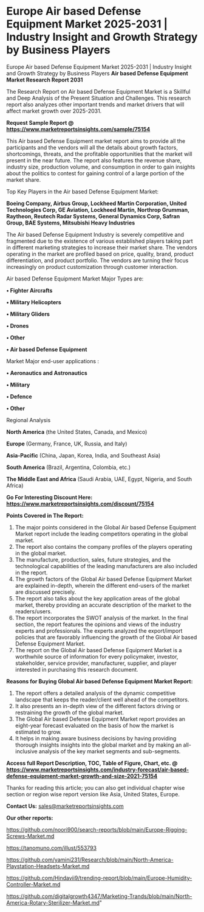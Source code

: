 # Europe Air based Defense Equipment Market 2025-2031 | Industry Insight and Growth Strategy by Business Players
Europe Air based Defense Equipment Market 2025-2031 | Industry Insight and Growth Strategy by Business Players
<strong>Air based Defense Equipment Market Research Report 2031</strong>

The Research Report on Air based Defense Equipment Market is a Skillful and Deep Analysis of the Present Situation and Challenges. This research report also analyzes other important trends and market drivers that will affect market growth over 2025-2031.

<strong>Request Sample Report @ <a href=https://www.marketreportsinsights.com/sample/75154>https://www.marketreportsinsights.com/sample/75154</a></strong>

This Air based Defense Equipment market report aims to provide all the participants and the vendors will all the details about growth factors, shortcomings, threats, and the profitable opportunities that the market will present in the near future. The report also features the revenue share, industry size, production volume, and consumption in order to gain insights about the politics to contest for gaining control of a large portion of the market share.

Top Key Players in the Air based Defense Equipment Market:

<strong>Boeing Company, Airbus Group, Lockheed Martin Corporation, United Technologies Corp, GE Aviation, Lockheed Martin, Northrop Grumman, Raytheon, Reutech Radar Systems, General Dynamics Corp, Safran Group, BAE Systems, Mitsubishi Heavy Industries</strong>

The Air based Defense Equipment Industry is severely competitive and fragmented due to the existence of various established players taking part in different marketing strategies to increase their market share. The vendors operating in the market are profiled based on price, quality, brand, product differentiation, and product portfolio. The vendors are turning their focus increasingly on product customization through customer interaction.

Air based Defense Equipment Market Major Types are:

<strong>• Fighter Aircrafts

• Military Helicopters

• Military Gliders

• Drones

• Other

• Air based Defense Equipment</strong>

Market Major end-user applications :

<strong>• Aeronautics and Astronautics

• Military

• Defence

• Other</strong>

Regional Analysis

</u><strong><b>North America</b></strong> (the United States, Canada, and Mexico)

<strong><b>Europe </b></strong>(Germany, France, UK, Russia, and Italy)

<strong><b>Asia-Pacific</b></strong> (China, Japan, Korea, India, and Southeast Asia)

<strong><b>South America</b></strong> (Brazil, Argentina, Colombia, etc.)

<strong><b>The Middle East and Africa</b></strong> (Saudi Arabia, UAE, Egypt, Nigeria, and South Africa)

<strong>Go For Interesting Discount Here: <a href=https://www.marketreportsinsights.com/discount/75154>https://www.marketreportsinsights.com/discount/75154</a></strong>

<strong>Points Covered in The Report:</strong>
<ol>
  <li>The major points considered in the Global Air based Defense Equipment Market report include the leading competitors operating in the global market.</li>
  <li>The report also contains the company profiles of the players operating in the global market.</li>
  <li>The manufacture, production, sales, future strategies, and the technological capabilities of the leading manufacturers are also included in the report.</li>
  <li>The growth factors of the Global Air based Defense Equipment Market are explained in-depth, wherein the different end-users of the market are discussed precisely.</li>
  <li>The report also talks about the key application areas of the global market, thereby providing an accurate description of the market to the readers/users.</li>
  <li>The report incorporates the SWOT analysis of the market. In the final section, the report features the opinions and views of the industry experts and professionals. The experts analyzed the export/import policies that are favorably influencing the growth of the Global Air based Defense Equipment Market.</li>
  <li>The report on the Global Air based Defense Equipment Market is a worthwhile source of information for every policymaker, investor, stakeholder, service provider, manufacturer, supplier, and player interested in purchasing this research document.</li>
</ol>
<strong>Reasons for Buying Global Air based Defense Equipment Market Report:</strong>

<ol>
  <li>The report offers a detailed analysis of the dynamic competitive landscape that keeps the reader/client well ahead of the competitors.</li>
  <li>It also presents an in-depth view of the different factors driving or restraining the growth of the global market.</li>
  <li>The Global Air based Defense Equipment Market report provides an eight-year forecast evaluated on the basis of how the market is estimated to grow.</li>
  <li>It helps in making aware business decisions by having providing thorough insights insights into the global market and by making an all-inclusive analysis of the key market segments and sub-segments.</li>
</ol>
<strong>Access full Report Description, TOC, Table of Figure, Chart, etc. @ <a href=https://www.marketreportsinsights.com/industry-forecast/air-based-defense-equipment-market-growth-and-size-2021-75154>https://www.marketreportsinsights.com/industry-forecast/air-based-defense-equipment-market-growth-and-size-2021-75154</a></strong>


Thanks for reading this article; you can also get individual chapter wise section or region wise report version like Asia, United States, Europe.

<strong>Contact Us:</strong>
sales@marketreportsinsights.com

<strong>Our other reports:</strong>

<a href=https://github.com/noori900/search-reports/blob/main/Europe-Rigging-Screws-Market.md>https://github.com/noori900/search-reports/blob/main/Europe-Rigging-Screws-Market.md</a>

<a href=https://tanomuno.com/illust/553793>https://tanomuno.com/illust/553793</a>

<a href=https://github.com/yamini231/Research/blob/main/North-America-Playstation-Headsets-Market.md>https://github.com/yamini231/Research/blob/main/North-America-Playstation-Headsets-Market.md</a>

<a href=https://github.com/Hindavii9/trending-report/blob/main/Europe-Humidity-Controller-Market.md>https://github.com/Hindavii9/trending-report/blob/main/Europe-Humidity-Controller-Market.md</a>

<a href=https://github.com/digitalgrowth4347/Marketing-Trands/blob/main/North-America-Rotary-Sterilizer-Market.md>https://github.com/digitalgrowth4347/Marketing-Trands/blob/main/North-America-Rotary-Sterilizer-Market.md</a>"
